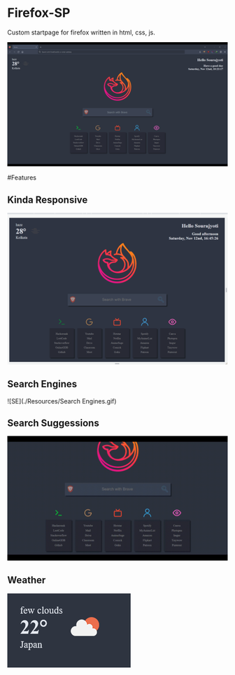 # Firefox-SP
Custom startpage for firefox written in html, css, js.

![Preview](./Resources/Homepage.png)

#Features
## Kinda Responsive
![Responsive](./Resources/Responsive.gif)

## Search Engines
![SE](./Resources/Search Engines.gif)

## Search Suggessions
![Suggestions](./Resources/Suggessions.gif)

## Weather
![Weather](./Resources/Weather.png)
